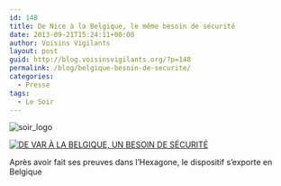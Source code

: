 ```yaml
---
id: 148
title: De Nice à la Belgique, le même besoin de sécurité
date: 2013-09-21T15:24:11+00:00
author: Voisins Vigilants
layout: post
guid: http://blog.voisinsvigilants.org/?p=148
permalink: /blog/belgique-besoin-de-securite/
categories:
  - Presse
tags:
  - Le Soir  
---
```

<img class="alignleft size-medium wp-image-149" src="./../../images/2014/09/soir_logo.jpg" alt="soir_logo"  />


  <a title="Article complet Le Soir" href="./../../images/2014/09/Article-Le-Soir.jpg" target="_blank"><img class="wp-image-152 size-large" src="./../../images/2014/09/Article-Le-Soir.jpg" alt="DE VAR À LA BELGIQUE, UN BESOIN DE SÉCURITÉ" /></a>
  
  <p class="wp-caption-text">
    Après avoir fait ses preuves dans l’Hexagone, le dispositif s’exporte en Belgique
  </p>


